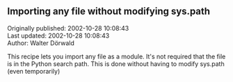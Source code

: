 ## Importing any file without modifying sys.path  
Originally published: 2002-10-28 10:08:43  
Last updated: 2002-10-28 10:08:43  
Author: Walter Dörwald  
  
This recipe lets you import any file as a module. It's not required that the file is in the Python search path. This is done without having to modify sys.path (even temporarily)